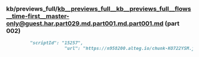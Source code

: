 ### kb/previews_full/kb__previews_full__kb__previews_full__flows__time-first__master-only@guest.har.part029.md.part001.md.part001.md (part 002)

```md
         "scriptId": "15257",
                      "url": "https://n958200.alteg.io/chunk-KO722YSM.js",
                
```

```
